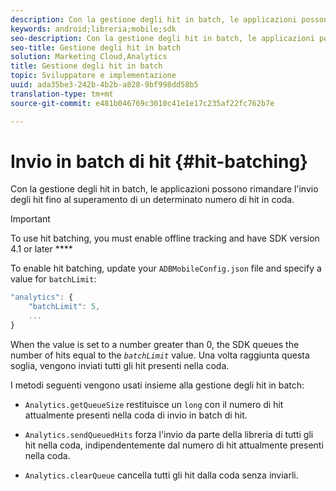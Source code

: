 ```yaml
---
description: Con la gestione degli hit in batch, le applicazioni possono rimandare l'invio degli hit fino al superamento di un determinato numero di hit in coda.
keywords: android;libreria;mobile;sdk
seo-description: Con la gestione degli hit in batch, le applicazioni possono rimandare l'invio degli hit fino al superamento di un determinato numero di hit in coda.
seo-title: Gestione degli hit in batch
solution: Marketing Cloud,Analytics
title: Gestione degli hit in batch
topic: Sviluppatore e implementazione
uuid: ada35be3-242b-4b2b-a828-9bf998dd58b5
translation-type: tm+mt
source-git-commit: e481b046769c3010c41e1e17c235af22fc762b7e

---
```



# Invio in batch di hit {#hit-batching}

Con la gestione degli hit in batch, le applicazioni possono rimandare l'invio degli hit fino al superamento di un determinato numero di hit in coda.

>[!IMPORTANT]
>
>To use hit batching, you must enable offline tracking and have SDK version 4.1 or later ****

To enable hit batching, update your `ADBMobileConfig.json` file and specify a value for `batchLimit`:

```js
"analytics": {
    "batchLimit": 5,
    ...
}
```

When the value is set to a number greater than 0, the SDK queues the number of hits equal to the *`batchLimit`* value. Una volta raggiunta questa soglia, vengono inviati tutti gli hit presenti nella coda.

I metodi seguenti vengono usati insieme alla gestione degli hit in batch:

* `Analytics.getQueueSize` restituisce un `long` con il numero di hit attualmente presenti nella coda di invio in batch di hit.

* `Analytics.sendQueuedHits` forza l'invio da parte della libreria di tutti gli hit nella coda, indipendentemente dal numero di hit attualmente presenti nella coda.
* `Analytics.clearQueue` cancella tutti gli hit dalla coda senza inviarli.
